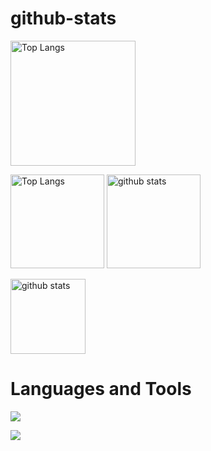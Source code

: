 # github-stats
 <img alt="Top Langs" height="200px" src="http://github-profile-summary-cards.vercel.app/api/cards/profile-details?username=tomitahisaki&theme=default" />
<p align="left"> 
  <img alt="Top Langs" height="150px" src="https://github-readme-stats.vercel.app/api?username=tomitahisaki&show_icons=true&theme=onedark" />
  <img alt="github stats" height="150px" src="https://github-readme-stats.vercel.app/api/top-langs/?username=tomitahisaki&layout=compact&show_icons=true&theme=onedark" />
</p>
 <img alt="github stats" height="120px" src="https://github-profile-trophy.vercel.app/?username=tomitahisaki&theme=onedark" />

 # Languages and Tools
  <p align="left">
  <a href="https://skillicons.dev">
    <img src="https://skillicons.dev/icons?i=html,css,jquery,js,ts,react,ruby,php,rails,git,github,docker,heroku,aws,linux" />
  </a>
</p>
  <p align="left">
  <a href="https://skillicons.dev">
    <img src="https://skillicons.dev/icons?i=vscode,tailwind,codepen,discord,figma,postman,raspberrypi" />
  </a>
</p>
